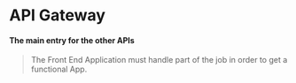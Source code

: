 # API Gateway
#### The main entry for the other APIs
> The Front End Application must handle part of the job in order to get a functional App.

